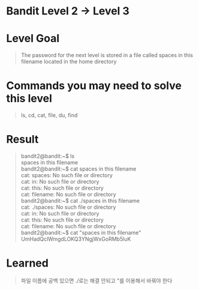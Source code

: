 Bandit Level 2 → Level 3
===

# Level Goal
>The password for the next level is stored in a file called spaces in this filename located in the home directory

# Commands you may need to solve this level
>ls, cd, cat, file, du, find

# Result
>bandit2@bandit:&#126;$ ls  
>spaces in this filename  
>bandit2@bandit:&#126;$ cat spaces in this filename  
>cat: spaces: No such file or directory  
>cat: in: No such file or directory  
>cat: this: No such file or directory  
>cat: filename: No such file or directory  
>bandit2@bandit:&#126;$ cat ./spaces in this filename  
>cat: ./spaces: No such file or directory  
>cat: in: No such file or directory  
>cat: this: No such file or directory  
>cat: filename: No such file or directory  
>bandit2@bandit:&#126;$ cat "spaces in this filename"  
>UmHadQclWmgdLOKQ3YNgjWxGoRMb5luK


# Learned
>파일 이름에 공백 있으면 ./로는 해결 안되고 "를 이용해서 바꿔야 한다